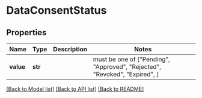 # DataConsentStatus


## Properties
Name | Type | Description | Notes
------------ | ------------- | ------------- | -------------
**value** | **str** |  |  must be one of ["Pending", "Approved", "Rejected", "Revoked", "Expired", ]

[[Back to Model list]](../README.md#documentation-for-models) [[Back to API list]](../README.md#documentation-for-api-endpoints) [[Back to README]](../README.md)



